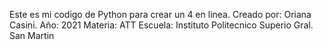 Este es mi codigo de Python para crear un 4 en linea.
Creado por: Oriana Casini.
Año: 2021
Materia: ATT
Escuela: Instituto Politecnico Superio Gral. San Martin
